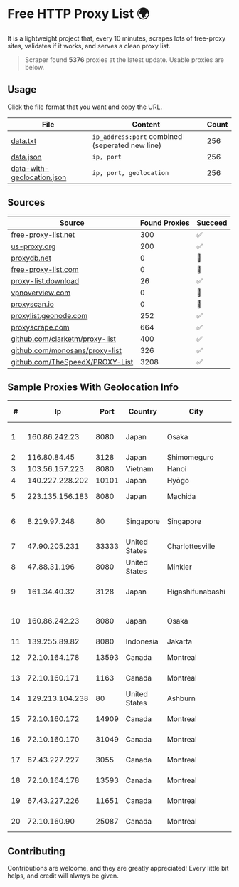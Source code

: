 
# Free HTTP Proxy List 🌍

It is a lightweight project that, every 10 minutes, scrapes lots of free-proxy sites, validates if it works, and serves a clean proxy list.


> Scraper found **5376** proxies at the latest update. Usable proxies are below.

## Usage

Click the file format that you want and copy the URL.


|File|Content|Count|
|----|-------|-----|
|[data.txt](https://raw.githubusercontent.com/themiralay/Proxy-List-World/master/data.txt)|`ip_address:port` combined (seperated new line)|256|
|[data.json](https://raw.githubusercontent.com/themiralay/Proxy-List-World/master/data.json)|`ip, port`|256|
|[data-with-geolocation.json](https://raw.githubusercontent.com/themiralay/Proxy-List-World/master/data-with-geolocation.json)|`ip, port, geolocation`|256|

## Sources

|Source|Found Proxies|Succeed|
|------|-------------|-------|
|[free-proxy-list.net](https://free-proxy-list.net)|300|✅|
|[us-proxy.org](https://www.us-proxy.org)|200|✅|
|[proxydb.net](http://proxydb.net)|0|🚫|
|[free-proxy-list.com](https://free-proxy-list.com/?page=&port=&type%5B%5D=http&type%5B%5D=https&up_time=0&search=Search)|0|🚫|
|[proxy-list.download](https://www.proxy-list.download/HTTP)|26|✅|
|[vpnoverview.com](https://vpnoverview.com/privacy/anonymous-browsing/free-proxy-servers)|0|🚫|
|[proxyscan.io](https://www.proxyscan.io)|0|🚫|
|[proxylist.geonode.com](https://proxylist.geonode.com/api/proxy-list?limit=300&page=1&sort_by=lastChecked&sort_type=desc&protocols=http,https)|252|✅|
|[proxyscrape.com](https://api.proxyscrape.com/v2/?request=displayproxies&protocol=http&timeout=10000&country=all&ssl=all&anonymity=all)|664|✅|
|[github.com/clarketm/proxy-list](https://raw.githubusercontent.com/clarketm/proxy-list/master/proxy-list-raw.txt)|400|✅|
|[github.com/monosans/proxy-list](https://raw.githubusercontent.com/monosans/proxy-list/main/proxies/http.txt)|326|✅|
|[github.com/TheSpeedX/PROXY-List](https://raw.githubusercontent.com/TheSpeedX/PROXY-List/master/http.txt)|3208|✅|


## Sample Proxies With Geolocation Info

|#|Ip|Port|Country|City|Internet Service Provider|
|-|--|----|-------|----|-------------------------|
|1|160.86.242.23|8080|Japan|Osaka|Sony Network Communications Inc|
|2|116.80.84.45|3128|Japan|Shimomeguro|InfoSphere|
|3|103.56.157.223|8080|Vietnam|Hanoi|VCCORP|
|4|140.227.228.202|10101|Japan|Hyōgo|InfoSphere|
|5|223.135.156.183|8080|Japan|Machida|So-net Corporation|
|6|8.219.97.248|80|Singapore|Singapore|Alibaba Cloud (Singapore) Private Limited|
|7|47.90.205.231|33333|United States|Charlottesville|Alibaba.com LLC|
|8|47.88.31.196|8080|United States|Minkler|Alibaba.com LLC|
|9|161.34.40.32|3128|Japan|Higashifunabashi|NTT PC Communications, Inc.|
|10|160.86.242.23|8080|Japan|Osaka|Sony Network Communications Inc|
|11|139.255.89.82|8080|Indonesia|Jakarta|PT. LINKNET|
|12|72.10.164.178|13593|Canada|Montreal|GloboTech Communications|
|13|72.10.160.171|1163|Canada|Montreal|GloboTech Communications|
|14|129.213.104.238|80|United States|Ashburn|Oracle Corporation|
|15|72.10.160.172|14909|Canada|Montreal|GloboTech Communications|
|16|72.10.160.170|31049|Canada|Montreal|GloboTech Communications|
|17|67.43.227.227|3055|Canada|Montreal|GloboTech Communications|
|18|72.10.164.178|13593|Canada|Montreal|GloboTech Communications|
|19|67.43.227.226|11651|Canada|Montreal|GloboTech Communications|
|20|72.10.160.90|25087|Canada|Montreal|GloboTech Communications|



## Contributing

Contributions are welcome, and they are greatly appreciated! Every
little bit helps, and credit will always be given.

